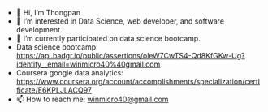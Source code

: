- 👋 Hi, I’m Thongpan 
- 👀 I’m interested in Data Science, web developer, and software development.
- 🌱 I’m currently participated on data science bootcamp.
- Data science bootcamp: https://api.badgr.io/public/assertions/oleW7CwTS4-Qd8KfGKw-Ug?identity__email=winmicro40%40gmail.com
- Coursera google data analytics: https://www.coursera.org/account/accomplishments/specialization/certificate/E6KPLJLACQ97
- 📫 How to reach me: winmicro40@gmail.com

<!---
cestsuperwin59/cestsuperwin59 is a ✨ special ✨ repository because its `README.md` (this file) appears on your GitHub profile.
You can click the Preview link to take a look at your changes.
--->
